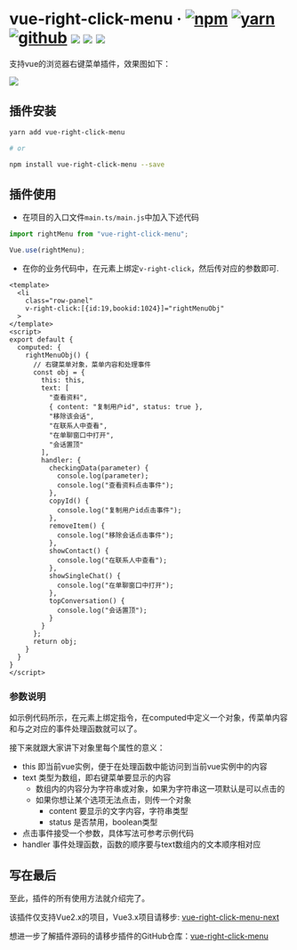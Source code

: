 # vue-right-click-menu · [![npm](https://img.shields.io/badge/npm-v1.1.1-2081C1)](https://www.npmjs.com/package/vue-right-click-menu) [![yarn](https://img.shields.io/badge/yarn-v1.1.1-F37E42)](https://yarnpkg.com/package/vue-right-click-menu) [![github](https://img.shields.io/badge/GitHub-depositary-9A9A9A)](https://github.com/likaia/vue-right-click-menu) [![](https://img.shields.io/github/issues/likaia/vue-right-click-menu)](https://github.com/likaia/vue-right-click-menu/issues) [![](	https://img.shields.io/github/forks/likaia/vue-right-click-menu)](https://github.com/likaia/vue-right-click-menu/network/members) [![](	https://img.shields.io/github/stars/likaia/vue-right-click-menu)](https://github.com/likaia/vue-right-click-menu/stargazers)
支持vue的浏览器右键菜单插件，效果图如下：

![](https://p9-juejin.byteimg.com/tos-cn-i-k3u1fbpfcp/0261ae22733144a6ac67ec16008355d2~tplv-k3u1fbpfcp-watermark.image)

## 插件安装
```bash
yarn add vue-right-click-menu

# or

npm install vue-right-click-menu --save
```
## 插件使用

* 在项目的入口文件`main.ts/main.js`中加入下述代码
```javascript
import rightMenu from "vue-right-click-menu";

Vue.use(rightMenu);
```
* 在你的业务代码中，在元素上绑定`v-right-click`，然后传对应的参数即可.
```vue
<template>
  <li
    class="row-panel"
    v-right-click:[{id:19,bookid:1024}]="rightMenuObj"
  >
</template>
<script>
export default {
  computed: {
    rightMenuObj() {
      // 右键菜单对象，菜单内容和处理事件
      const obj = {
        this: this,
        text: [
          "查看资料",
          { content: "复制用户id", status: true },
          "移除该会话",
          "在联系人中查看",
          "在单聊窗口中打开",
          "会话置顶"
        ],
        handler: {
          checkingData(parameter) {
            console.log(parameter);
            console.log("查看资料点击事件");
          },
          copyId() {
            console.log("复制用户id点击事件");
          },
          removeItem() {
            console.log("移除会话点击事件");
          },
          showContact() {
            console.log("在联系人中查看");
          },
          showSingleChat() {
            console.log("在单聊窗口中打开");
          },
          topConversation() {
            console.log("会话置顶");
          }
        }
      };
      return obj;
    }
  }
}
</script>
```
### 参数说明
如示例代码所示，在元素上绑定指令，在computed中定义一个对象，传菜单内容和与之对应的事件处理函数就可以了。

接下来就跟大家讲下对象里每个属性的意义：
* this 即当前vue实例，便于在处理函数中能访问到当前vue实例中的内容
* text 类型为数组，即右键菜单要显示的内容
  * 数组内的内容分为字符串或对象，如果为字符串这一项默认是可以点击的
  * 如果你想让某个选项无法点击，则传一个对象
    * content 要显示的文字内容，字符串类型
    * status 是否禁用，boolean类型
* 点击事件接受一个参数，具体写法可参考示例代码  
* handler 事件处理函数，函数的顺序要与text数组内的文本顺序相对应

## 写在最后
至此，插件的所有使用方法就介绍完了。

该插件仅支持Vue2.x的项目，Vue3.x项目请移步: [vue-right-click-menu-next](https://github.com/likaia/vue-right-click-menu-next)

想进一步了解插件源码的请移步插件的GitHub仓库：[vue-right-click-menu](https://github.com/likaia/vue-right-click-menu)
